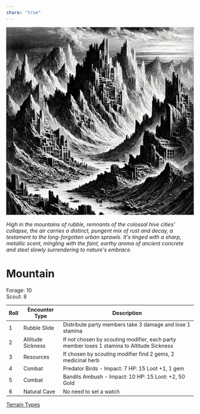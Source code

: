 ```yaml
---  
share: "true"  
---  
```

  
  
![Pasted image 20240126174632](./Pasted%20image%2020240126174632.png)  
  
*High in the mountains of rubble, remnants of the colossal hive cities' collapse, the air carries a distinct, pungent mix of rust and decay, a testament to the long-forgotten urban sprawls. It's tinged with a sharp, metallic scent, mingling with the faint, earthy aroma of ancient concrete and steel slowly surrendering to nature's embrace.*  
  
# Mountain  
  
Forage: 10  
Scout: 8  
  
| Roll | Encounter Type | Description |  
| ---- | ---- | ---- |  
| 1 | Rubble Slide | Distribute party members take 3 damage and lose 1 stamina |  
| 2 | Altitude Sickness | If not chosen by scouting modifier, each party member loses 1 stamina to Altitude Sickness |  
| 3 | Resources | If chosen by scouting modifier find 2 gems, 2 medicinal herb |  
| 4 | Combat | Predator Birds - Impact: 7 HP: 15 Loot +1, 1 gem |  
| 5 | Combat | Bandits Ambush - Impact: 10 HP: 15 Loot: +2, 50 Gold |  
| 6 | Natural Cave | No need to set a watch |  
  
[Terrain Types](./Terrain%20Types.html)  
